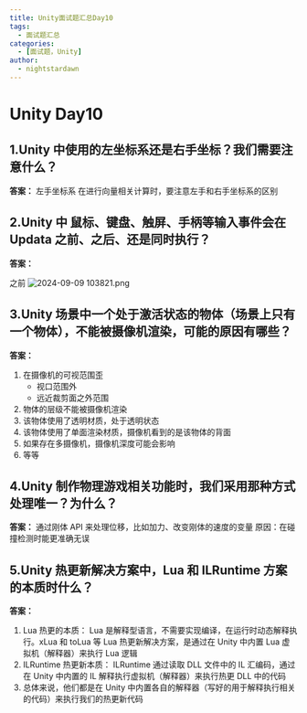 ```yaml
---
title: Unity面试题汇总Day10
tags:
  - 面试题汇总
categories:
  - [面试题，Unity]
author:
  - nightstardawn
---
```


# Unity Day10

## 1.Unity 中使用的左坐标系还是右手坐标？我们需要注意什么？

**答案：**
左手坐标系
在进行向量相关计算时，要注意左手和右手坐标系的区别

## 2.Unity 中 鼠标、键盘、触屏、手柄等输入事件会在 Updata 之前、之后、还是同时执行？

**答案：**

之前
![ 2024-09-09 103821.png](https://s2.loli.net/2024/09/09/UYKQ2GZinIfCyvL.png)

## 3.Unity 场景中一个处于激活状态的物体（场景上只有一个物体），不能被摄像机渲染，可能的原因有哪些？

**答案：**

1. 在摄像机的可视范围歪
   - 视口范围外
   - 远近裁剪面之外范围
2. 物体的层级不能被摄像机渲染
3. 该物体使用了透明材质，处于透明状态
4. 该物体使用了单面渲染材质，摄像机看到的是该物体的背面
5. 如果存在多摄像机，摄像机深度可能会影响
6. 等等

## 4.Unity 制作物理游戏相关功能时，我们采用那种方式处理唯一？为什么？

**答案：**
通过刚体 API 来处理位移，比如加力、改变刚体的速度的变量
原因：在碰撞检测时能更准确无误

## 5.Unity 热更新解决方案中，Lua 和 ILRuntime 方案的本质时什么？

**答案：**

1. Lua 热更的本质：
   Lua 是解释型语言，不需要实现编译，在运行时动态解释执行。xLua 和 toLua 等 Lua 热更新解决方案，是通过在 Unity 中内置 Lua 虚拟机（解释器）来执行 Lua 逻辑
2. ILRuntime 热更新本质：
   ILRuntime 通过读取 DLL 文件中的 IL 汇编码，通过在 Unity 中内置的 IL 解释执行虚拟机（解释器）来执行热更 DLL 中的代码
3. 总体来说，他们都是在 Unity 中内置各自的解释器（写好的用于解释执行相关的代码）来执行我们的热更新代码
